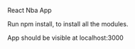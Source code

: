 React Nba App

Run npm install, to install all the modules. 

App should be visible at localhost:3000

